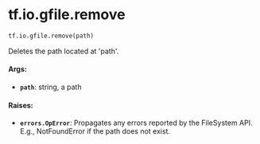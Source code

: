 <div itemscope itemtype="http://developers.google.com/ReferenceObject">
<meta itemprop="name" content="tf.io.gfile.remove" />
<meta itemprop="path" content="Stable" />
</div>

# tf.io.gfile.remove

``` python
tf.io.gfile.remove(path)
```

Deletes the path located at 'path'.

#### Args:

* <b>`path`</b>: string, a path


#### Raises:

* <b>`errors.OpError`</b>: Propagates any errors reported by the FileSystem API.  E.g.,
  NotFoundError if the path does not exist.